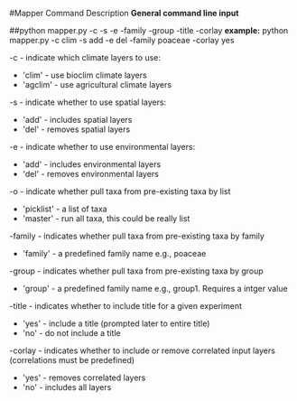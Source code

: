 #Mapper Command Description
**General command line input**


##python mapper.py -c -s -e -family -group -title -corlay
**example:** python mapper.py -c clim -s add -e del -family poaceae -corlay yes


-c - indicate which climate layers to use: 
  * 'clim' - use bioclim climate layers
  *	'agclim' - use agricultural climate layers

-s - indicate whether to use spatial layers:
  * 'add' - includes spatial layers
  * 'del' - removes spatial layers
	 
-e - indicate whether to use environmental layers:
  * 'add' - includes environmental layers
  * 'del' - removes environmental layers

-o - indicate whether pull taxa from pre-existing taxa by list
  *	'picklist' - a list of taxa
  * 'master' - run all taxa, this could be really list
		 
-family - indicates whether pull taxa from pre-existing taxa by family
  * 'family' - a predefined family name e.g., poaceae
	 	  
-group - indicates whether pull taxa from pre-existing taxa by group
  * 'group' - a predefined family name e.g., group1. Requires a intger value
	 	  
-title - indicates whether to include title for a given experiment
  * 'yes' - include a title (prompted later to entire title)
  * 'no' - do not include a title

-corlay - indicates whether to include or remove correlated input layers (correlations must be predefined)
  *  'yes' - removes correlated layers
  *  'no' - includes all layers